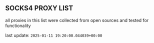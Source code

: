 ## SOCKS4 PROXY LIST

all proxies in this list were collected from open sources and tested for functionality

last update: `2025-01-11 19:20:00.044039+00:00`